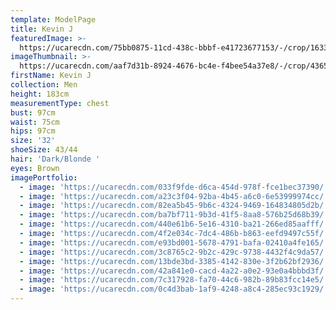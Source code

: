 ```yaml
---
template: ModelPage
title: Kevin J
featuredImage: >-
  https://ucarecdn.com/75bb0875-11cd-438c-bbbf-e41723677153/-/crop/1633x874/0,700/-/preview/
imageThumbnail: >-
  https://ucarecdn.com/aaf7d31b-8924-4676-bc4e-f4bee54a37e8/-/crop/4365x3472/284,0/-/preview/
firstName: Kevin J
collection: Men
height: 183cm
measurementType: chest
bust: 97cm
waist: 75cm
hips: 97cm
size: '32'
shoeSize: 43/44
hair: 'Dark/Blonde '
eyes: Brown
imagePortfolio:
  - image: 'https://ucarecdn.com/033f9fde-d6ca-454d-978f-fce1bec37390/'
  - image: 'https://ucarecdn.com/a23c3f04-92ba-4b45-a6c0-6e53999974cc/'
  - image: 'https://ucarecdn.com/82ea5b45-9b6c-4324-9469-164834805d2b/'
  - image: 'https://ucarecdn.com/ba7bf711-9b3d-41f5-8aa8-576b25d68b39/'
  - image: 'https://ucarecdn.com/440e61b6-5e16-4310-ba21-266ed85aafff/'
  - image: 'https://ucarecdn.com/4f2e034c-7dc4-486b-b863-eefd9497c55f/'
  - image: 'https://ucarecdn.com/e93bd001-5678-4791-bafa-02410a4fe165/'
  - image: 'https://ucarecdn.com/3c8765c2-9b2c-429c-9738-4432f4c9da57/'
  - image: 'https://ucarecdn.com/13bde3bd-3385-4142-830e-3f2b62bf2936/'
  - image: 'https://ucarecdn.com/42a841e0-cacd-4a22-a0e2-93e0a4bbbd3f/'
  - image: 'https://ucarecdn.com/7c317928-fa70-44c6-982b-89b83fcc14e5/'
  - image: 'https://ucarecdn.com/0c4d3bab-1af9-4248-a8c4-285ec93c1929/'
---
```


